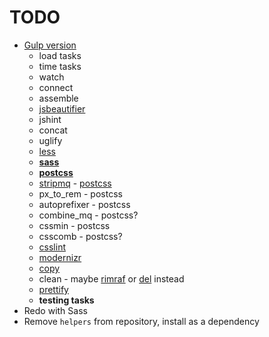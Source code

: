 # TODO

- [Gulp version](https://github.com/furzeface/blackledge/issues/9)
	- load tasks
	- time tasks
	- watch
	- connect
	- assemble
	- [jsbeautifier](https://github.com/beautify-web/js-beautify)
	- jshint
	- concat
	- uglify
	- [less](https://github.com/plus3network/gulp-less)
	- [**sass**](https://www.npmjs.com/package/gulp-sass)
	- [**postcss**](https://www.npmjs.com/package/postcss)
	- [stripmq](https://github.com/jtangelder/gulp-stripmq) - [postcss](https://www.npmjs.com/package/postcss-unmq)
	- px_to_rem - postcss
	- autoprefixer - postcss
	- combine_mq - postcss?
	- cssmin - postcss
	- csscomb - postcss?
	- [csslint](https://www.npmjs.com/package/gulp-csslint)
	- [modernizr](https://www.npmjs.com/package/gulp-modernizr)
	- [copy](https://www.npmjs.com/package/gulp-copy)
	- clean - maybe [rimraf](https://github.com/isaacs/rimraf) or [del](https://www.npmjs.com/package/del) instead
	- [prettify](https://www.npmjs.com/package/gulp-prettify)
	- **testing tasks**
- Redo with Sass
- Remove `helpers` from repository, install as a dependency
